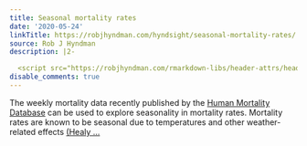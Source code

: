 ```yaml
---
title: Seasonal mortality rates
date: '2020-05-24'
linkTitle: https://robjhyndman.com/hyndsight/seasonal-mortality-rates/
source: Rob J Hyndman
description: |2-

  <script src="https://robjhyndman.com/rmarkdown-libs/header-attrs/header-attrs.js"></script> <p>The weekly mortality data recently published by the <a href="https://www.mortality.org">Human Mortality Database</a> can be used to explore seasonality in mortality rates. Mortality rates are known to be seasonal due to temperatures and other weather-related effects <a href="http://dx.doi.org/10.1136/jech.57.10.784">(Healy ...
disable_comments: true
---
```


<script src="https://robjhyndman.com/rmarkdown-libs/header-attrs/header-attrs.js"></script> <p>The weekly mortality data recently published by the <a href="https://www.mortality.org">Human Mortality Database</a> can be used to explore seasonality in mortality rates. Mortality rates are known to be seasonal due to temperatures and other weather-related effects <a href="http://dx.doi.org/10.1136/jech.57.10.784">(Healy ...